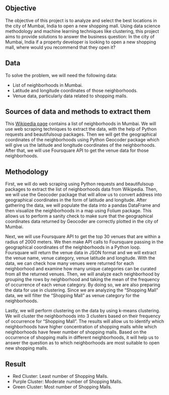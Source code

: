 ## Objective
The objective of this project is to analyze and select the best locations in the city of Mumbai, India to open a new shopping mall. Using data science methodology and machine learning techniques like clustering, this project aims to provide solutions to answer the business question: In the city of Mumbai, India if a property developer is looking to open a new shopping mall, where would you recommend that they open it?

## Data
To solve the problem, we will need the following data:
- List of neighborhoods in Mumbai.
- Latitude and longitude coordinates of those neighborhoods.
- Venue data, particularly data related to shopping malls.


## Sources of data and methods to extract them
This [Wikipedia page](https://en.wikipedia.org/wiki/Category:Neighborhoods_in_Mumbai) contains a list of neighborhoods in Mumbai. We will use web scraping techniques to extract the data, with the help of Python requests and beautifulsoup packages. Then we will get the geographical coordinates of the neighborhoods using Python Geocoder package which will give us the latitude and longitude coordinates of the neighborhoods.
After that, we will use Foursquare API to get the venue data for those neighborhoods.


## Methodology
First, we will do web scraping using Python requests and beautifulsoup packages to extract the list of neighborhoods data from Wikipedia. Then, we will use the Geocoder package that will allow us to convert address into geographical coordinates in the form of latitude and longitude. After gathering the data, we will populate the data into a pandas DataFrame and then visualize the neighborhoods in a map using Folium package. This allows us to perform a sanity check to make sure that the geographical coordinates data returned by Geocoder are correctly plotted in the city of Mumbai.

Next, we will use Foursquare API to get the top 30 venues that are within a radius of 2000 meters. We then make API calls to Foursquare passing in the geographical coordinates of the neighborhoods in a Python loop. Foursquare will return the venue data in JSON format and we will extract the venue name, venue category, venue latitude and longitude. With the data, we can check how many venues were returned for each neighborhood and examine how many unique categories can be curated from all the returned venues. Then, we will analyze each neighborhood by grouping the rows by neighborhood and taking the mean of the frequency of occurrence of each venue category. By doing so, we are also preparing the data for use in clustering. Since we are analyzing the “Shopping Mall” data, we will filter the “Shopping Mall” as venue category for the neighborhoods.

Lastly, we will perform clustering on the data by using k-means clustering. We will cluster the neighborhoods into 3 clusters based on their frequency of occurrence for “Shopping Mall”. The results will allow us to identify which neighborhoods have higher concentration of shopping malls while which neighborhoods have fewer number of shopping malls. Based on the occurrence of shopping malls in different neighborhoods, it will help us to answer the question as to which neighborhoods are most suitable to open new shopping malls.


## Result

- Red Cluster: Least number of Shopping Malls.
- Purple Cluster: Moderate number of Shopping Malls.
- Green Cluster: Most number of Shopping Malls.
